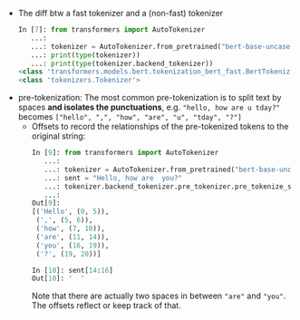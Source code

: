 - The diff btw a fast tokenizer and a (non-fast) tokenizer
  ```python
  In [7]: from transformers import AutoTokenizer
     ...:
     ...: tokenizer = AutoTokenizer.from_pretrained("bert-base-uncased")
     ...: print(type(tokenizer))
     ...: print(type(tokenizer.backend_tokenizer))
  <class 'transformers.models.bert.tokenization_bert_fast.BertTokenizerFast'>
  <class 'tokenizers.Tokenizer'>
  ```
- pre-tokenization: The most common pre-tokenization is to split text by spaces **and isolates the punctuations**, e.g.
  `"hello, how are u tday?"` becomes `["hello", ",", "how", "are", "u", "tday", "?"]`
    - Offsets to record the relationships of the pre-tokenized tokens to the original string:
      ```python
      In [9]: from transformers import AutoTokenizer
         ...:
         ...: tokenizer = AutoTokenizer.from_pretrained("bert-base-uncased")
         ...: sent = "Hello, how are  you?"
         ...: tokenizer.backend_tokenizer.pre_tokenizer.pre_tokenize_str(sent)
         ...:
      Out[9]:
      [('Hello', (0, 5)),
       (',', (5, 6)),
       ('how', (7, 10)),
       ('are', (11, 14)),
       ('you', (16, 19)),
       ('?', (19, 20))]
      
      In [10]: sent[14:16]
      Out[10]: '  '
      ```
      Note that there are actually two spaces in between `"are"` and `"you"`. The offsets reflect or keep track of that.

